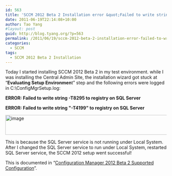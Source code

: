 ```yaml
---
id: 563
title: 'SCCM 2012 Beta 2 Installation error &quot;Failed to write string -T8295 to registry on SQL Server&quot;'
date: 2011-06-19T22:14:08+10:00
author: Tao Yang
#layout: post
guid: http://blog.tyang.org/?p=563
permalink: /2011/06/19/sccm-2012-beta-2-installation-error-failed-to-write-string-t8295-to-registry-on-sql-server/
categories:
  - SCCM
tags:
  - SCCM 2012 Beta 2 Installation
---
```

Today I started installing SCCM 2012 Beta 2 in my test environment. while I was installing the Central Admin Site, the installation wizard got stuck at “<strong>Evaluating Setup Environmen</strong>t” step and the following errors were logged in C:\ConfigMgrSetup.log:

<strong> ERROR: Failed to write string -T8295 to registry on SQL Server </strong>

<strong>ERROR: Failed to write string "-T4199" to registry on SQL Server</strong>

<a href="http://blog.tyang.org/wp-content/uploads/2011/06/image2.png"><img style="background-image: none; padding-left: 0px; padding-right: 0px; display: inline; padding-top: 0px; border: 0px;" title="image" src="http://blog.tyang.org/wp-content/uploads/2011/06/image_thumb2.png" border="0" alt="image" width="580" height="62" /></a>

This is because the SQL Server service is not running under Local System. After I changed the SQL Server service to run under Local System, restarted SQL Server service, the SCCM 2012 setup went successful!

This is documented in “<a href="http://download.microsoft.com/download/5/4/5/54508737-EB00-4B65-8DB3-F0D810FA3A9F/Configuration%20Manager%202012%20Beta%202%20Supported%20Configuration.pdf">Configuration Manager 2012 Beta 2 Supported Configuration</a>”.